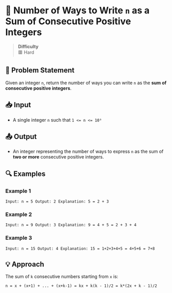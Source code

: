 # 📘 Number of Ways to Write `n` as a Sum of Consecutive Positive Integers


> **Difficulty**  
> 🟥 Hard

## 🧾 Problem Statement

Given an integer `n`, return the number of ways you can write `n` as the **sum of consecutive positive integers**.

## 📥 Input

- A single integer `n` such that `1 <= n <= 10⁹`

## 📤 Output

- An integer representing the number of ways to express `n` as the sum of **two or more** consecutive positive integers.

## 🔍 Examples

### Example 1
`Input: n = 5
Output: 2
Explanation: 5 = 2 + 3`

### Example 2
`Input: n = 9
Output: 3
Explanation: 9 = 4 + 5 = 2 + 3 + 4`

### Example 3
`Input: n = 15
Output: 4
Explanation: 15 = 1+2+3+4+5 = 4+5+6 = 7+8`

## 💡 Approach
The sum of `k` consecutive numbers starting from `x` is:

  `n = x + (x+1) + ... + (x+k-1)
    = kx + k(k - 1)/2
    = k*(2x + k - 1)/2`



